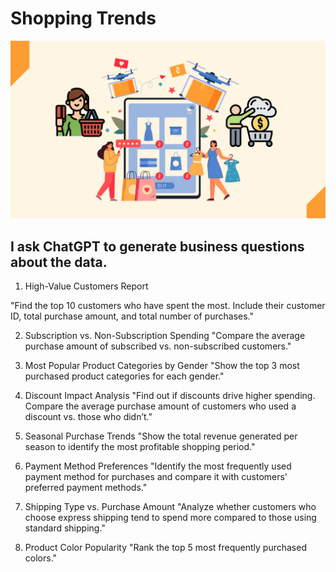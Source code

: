 # Shopping Trends
![Shopping Trends Logo](https://github.com/ctian5505/Shopping_Trends/blob/main/Online-Shopping-Trends-What-Do-Recent-Reports-Suggest-About-Online-Shopper-Behavior-Globally-3.jpg)

## I ask ChatGPT to generate business questions about the data.
1. High-Value Customers Report

"Find the top 10 customers who have spent the most. Include their customer ID, total purchase amount, and total number of purchases."

2. Subscription vs. Non-Subscription Spending
"Compare the average purchase amount of subscribed vs. non-subscribed customers."

3. Most Popular Product Categories by Gender
"Show the top 3 most purchased product categories for each gender."

4. Discount Impact Analysis
"Find out if discounts drive higher spending. Compare the average purchase amount of customers who used a discount vs. those who didn’t."

5. Seasonal Purchase Trends
"Show the total revenue generated per season to identify the most profitable shopping period."

6. Payment Method Preferences
"Identify the most frequently used payment method for purchases and compare it with customers' preferred payment methods."

7. Shipping Type vs. Purchase Amount
"Analyze whether customers who choose express shipping tend to spend more compared to those using standard shipping."

8. Product Color Popularity
"Rank the top 5 most frequently purchased colors."
